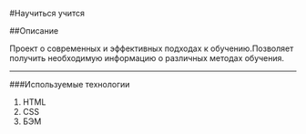 #Научиться учится

##Описание

Проект о современных и эффективных подходах к обучению.Позволяет получить необходимую информацию о различных методах обучения.

---

###Используемые технологии

1. HTML
2. CSS
3. БЭМ
